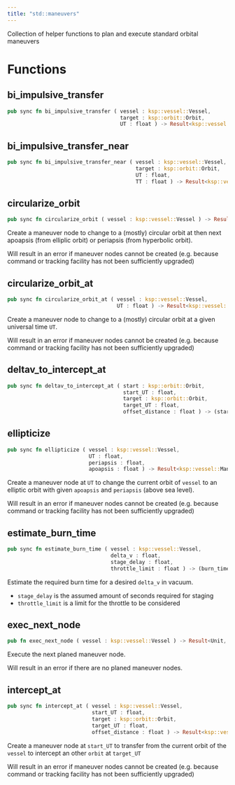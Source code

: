 ```yaml
---
title: "std::maneuvers"
---
```


Collection of helper functions to plan and execute standard orbital maneuvers

# Functions


## bi_impulsive_transfer

```rust
pub sync fn bi_impulsive_transfer ( vessel : ksp::vessel::Vessel,
                                    target : ksp::orbit::Orbit,
                                    UT : float ) -> Result<ksp::vessel::ManeuverNode, string>
```



## bi_impulsive_transfer_near

```rust
pub sync fn bi_impulsive_transfer_near ( vessel : ksp::vessel::Vessel,
                                         target : ksp::orbit::Orbit,
                                         UT : float,
                                         TT : float ) -> Result<ksp::vessel::ManeuverNode, string>
```



## circularize_orbit

```rust
pub sync fn circularize_orbit ( vessel : ksp::vessel::Vessel ) -> Result<ksp::vessel::ManeuverNode, string>
```

Create a maneuver node to change to a (mostly) circular orbit at then next
apoapsis (from elliplic orbit) or periapsis (from hyperbolic orbit).

Will result in an error if maneuver nodes cannot be created
(e.g. because command or tracking facility has not been sufficiently upgraded)

## circularize_orbit_at

```rust
pub sync fn circularize_orbit_at ( vessel : ksp::vessel::Vessel,
                                   UT : float ) -> Result<ksp::vessel::ManeuverNode, string>
```

Create a maneuver node to change to a (mostly) circular orbit at a given universal time `UT`.

Will result in an error if maneuver nodes cannot be created
(e.g. because command or tracking facility has not been sufficiently upgraded)

## deltav_to_intercept_at

```rust
pub sync fn deltav_to_intercept_at ( start : ksp::orbit::Orbit,
                                     start_UT : float,
                                     target : ksp::orbit::Orbit,
                                     target_UT : float,
                                     offset_distance : float ) -> (start_velocity : ksp::math::Vec3, target_velocity : ksp::math::Vec3)
```



## ellipticize

```rust
pub sync fn ellipticize ( vessel : ksp::vessel::Vessel,
                          UT : float,
                          periapsis : float,
                          apoapsis : float ) -> Result<ksp::vessel::ManeuverNode, string>
```

Create a maneuver node at `UT` to change the current orbit of `vessel` to an elliptic orbit with
given `apoapsis` and `periapsis` (above sea level).

Will result in an error if maneuver nodes cannot be created
(e.g. because command or tracking facility has not been sufficiently upgraded)

## estimate_burn_time

```rust
pub sync fn estimate_burn_time ( vessel : ksp::vessel::Vessel,
                                 delta_v : float,
                                 stage_delay : float,
                                 throttle_limit : float ) -> (burn_time : float, half_burn_time : float)
```

Estimate the required burn time for a desired `delta_v` in vacuum.

* `stage_delay` is the assumed amount of seconds required for staging
* `throttle_limit` is a limit for the throttle to be considered

## exec_next_node

```rust
pub fn exec_next_node ( vessel : ksp::vessel::Vessel ) -> Result<Unit, string>
```

Execute the next planed maneuver node.

Will result in an error if there are no planed maneuver nodes.

## intercept_at

```rust
pub sync fn intercept_at ( vessel : ksp::vessel::Vessel,
                           start_UT : float,
                           target : ksp::orbit::Orbit,
                           target_UT : float,
                           offset_distance : float ) -> Result<ksp::vessel::ManeuverNode, string>
```

Create a maneuver node at `start_UT` to transfer from the current orbit of the `vessel` to
intercept an other `orbit` at `target_UT`

Will result in an error if maneuver nodes cannot be created
(e.g. because command or tracking facility has not been sufficiently upgraded)
